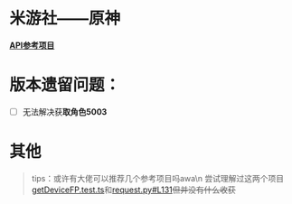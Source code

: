# 米游社——原神
[**API参考项目**](https://github.com/UIGF-org/mihoyo-api-collect)

# 版本遗留问题：
- [ ] 无法解决获**取角色5003**

# 其他
> tips：或许有大佬可以推荐几个参考项目吗awa\n
> 尝试理解过这两个项目[getDeviceFP.test.ts](https://github.com/BTMuli/TGAssistant/blob/master/test/getDeviceFP.test.ts)和[request.py#L131](https://github.com/Genshin-bots/gsuid_core/blob/2aff12e8d3b74160dbcb4f4407b7b1f22d82f718/gsuid_core/utils/api/mys/request.py#L131)~~但并没有什么收获~~
